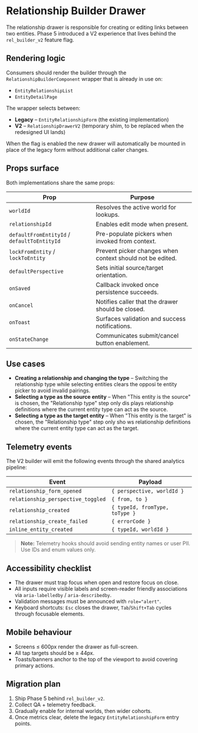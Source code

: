 # Relationship Builder Drawer

The relationship drawer is responsible for creating or editing links between two entities. Phase 5 introduced a V2 experience that lives behind the `rel_builder_v2` feature flag.

## Rendering logic

Consumers should render the builder through the `RelationshipBuilderComponent` wrapper that is already in use on:

- `EntityRelationshipList`
- `EntityDetailPage`

The wrapper selects between:

- **Legacy** – `EntityRelationshipForm` (the existing implementation)
- **V2** – `RelationshipDrawerV2` (temporary shim, to be replaced when the redesigned UI lands)

When the flag is enabled the new drawer will automatically be mounted in place of the legacy form without additional caller changes.

## Props surface

Both implementations share the same props:

| Prop | Purpose |
| ---- | ------- |
| `worldId` | Resolves the active world for lookups. |
| `relationshipId` | Enables edit mode when present. |
| `defaultFromEntityId` / `defaultToEntityId` | Pre-populate pickers when invoked from context. |
| `lockFromEntity` / `lockToEntity` | Prevent picker changes when context should not be edited. |
| `defaultPerspective` | Sets initial source/target orientation. |
| `onSaved` | Callback invoked once persistence succeeds. |
| `onCancel` | Notifies caller that the drawer should be closed. |
| `onToast` | Surfaces validation and success notifications. |
| `onStateChange` | Communicates submit/cancel button enablement. |

## Use cases

- **Creating a relationship and changing the type** – Switching the relationship type while selecting entities clears the opposi
te entity picker to avoid invalid pairings.
- **Selecting a type as the source entity** – When "This entity is the source" is chosen, the "Relationship type" step only dis
plays relationship definitions where the current entity type can act as the source.
- **Selecting a type as the target entity** – When "This entity is the target" is chosen, the "Relationship type" step only sho
ws relationship definitions where the current entity type can act as the target.

## Telemetry events

The V2 builder will emit the following events through the shared analytics pipeline:

| Event | Payload |
| ----- | ------- |
| `relationship_form_opened` | `{ perspective, worldId }` |
| `relationship_perspective_toggled` | `{ from, to }` |
| `relationship_created` | `{ typeId, fromType, toType }` |
| `relationship_create_failed` | `{ errorCode }` |
| `inline_entity_created` | `{ typeId, worldId }` |

> **Note:** Telemetry hooks should avoid sending entity names or user PII. Use IDs and enum values only.

## Accessibility checklist

- The drawer must trap focus when open and restore focus on close.
- All inputs require visible labels and screen-reader friendly associations via `aria-labelledby` / `aria-describedby`.
- Validation messages must be announced with `role="alert"`.
- Keyboard shortcuts: `Esc` closes the drawer, `Tab`/`Shift+Tab` cycles through focusable elements.

## Mobile behaviour

- Screens ≤ 600px render the drawer as full-screen.
- All tap targets should be ≥ 44px.
- Toasts/banners anchor to the top of the viewport to avoid covering primary actions.

## Migration plan

1. Ship Phase 5 behind `rel_builder_v2`.
2. Collect QA + telemetry feedback.
3. Gradually enable for internal worlds, then wider cohorts.
4. Once metrics clear, delete the legacy `EntityRelationshipForm` entry points.
